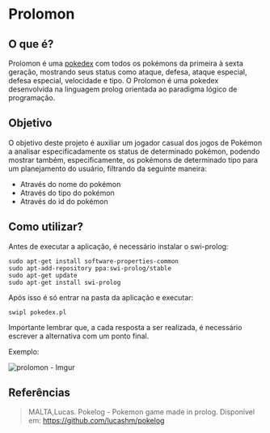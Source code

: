 # Prolomon

## O que é?

Prolomon é uma [pokedex](https://www.pokemon.com/br/pokedex/) com todos os pokémons da primeira à sexta geração, mostrando seus status como ataque, defesa, ataque especial, defesa especial, velocidade e tipo. O Prolomon é uma pokedex desenvolvida na linguagem prolog orientada ao paradigma lógico de programação.

## Objetivo

O objetivo deste projeto é auxiliar um jogador casual dos jogos de Pokémon a analisar especificadamente os status de determinado pokémon, podendo mostrar também, especificamente, os pokémons de determinado tipo para um planejamento do usuário, filtrando da seguinte maneira:

* Através do nome do pokémon
* Através do tipo do pokémon
* Através do id do pokémon

## Como utilizar?

Antes de executar a aplicação, é necessário instalar o swi-prolog:

```
sudo apt-get install software-properties-common
sudo apt-add-repository ppa:swi-prolog/stable
sudo apt-get update
sudo apt-get install swi-prolog
```

Após isso é só entrar na pasta da aplicação e executar:

```
swipl pokedex.pl
```

Importante lembrar que, a cada resposta a ser realizada, é necessário escrever a alternativa com um ponto final.

Exemplo:

![prolomon - Imgur](https://user-images.githubusercontent.com/26308278/57232948-1960fa00-6ff4-11e9-8350-cd695c589ca1.png)


## Referências

> MALTA,Lucas. Pokelog - Pokemon game made in prolog. Disponível em: <https://github.com/lucashm/pokelog>

